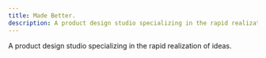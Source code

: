 ```yaml
---
title: Made Better.
description: A product design studio specializing in the rapid realization of ideas.
---
```


A product design studio specializing in the rapid realization of ideas.

